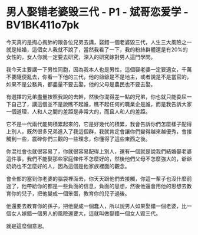 # 男人娶错老婆毁三代 - P1 - 斌哥恋爱学 - BV1BK411o7pk

今天真的是掏心掏肺的跟各位兄弟去講，娶錯一個老婆毀三代，人生三大風險之一就是結婚，這個女人我就不說了，當然我看了一下，我的粉絲群體還是有20%的女性的，女人你就一定要去研究，深入的研究嫁對男人這門學問。

我今天主要講一下男性同胞，因為我本人也是男性，這個娶老婆一定要適女，千萬不要隨便亂去，你看一下他的三代，他的爺爺是不是地主，或者說是不是當官的，如果不是公務員，都盡量不要去娶，他的父母是農民也不要去娶。

有選擇的兄弟盡量按照我說的去幹，然後你混得差一點的兄弟，你也就只能委屈一下自己了，講這個並不是說瞧不起誰，瞧不起任何的職業企是誰，而是我告訴大家一個道理，人和人之間的差距是非常大的，而且人和人的差距。

它不是一代兩代能夠積累起來的，它是好幾代的積累，我會告訴你們怎麼樣子配得上別人，既然很多兄弟進入了我這個群，我就肯定會讓你們變得越來越優秀，會接觸到一些，震碎你們三觀的一些理念，你懂得了這些東西之後。

你混社會也就很容易了，你就很容易配得上別人，還有一個就是說我們結婚娶老婆這件事，我們不能娶那些家庭條件不怎麼好的，然後他們父母不怎麼強大的，爺爺奶奶也不怎麼好的人，因為這個是他家族裡面的觀念。

會全部的塞到你老婆的腦袋裡面去，你天天跟他們去接觸，你這一輩子也沒什麼前途了，他帶給你的都是一些負面的信息，負面的思想，然後他還會用他的思想去教育你的兒子，把他變成一個笨蛋，教育你的兒子過後。

他還要去教育你的孫子，把他變成一個蠢人，所以說男人如果娶錯一個老婆，比一個女人嫁錯一個男人的風險還要大，這就叫做娶錯一個女人毀三代。

就是這麼個意思。